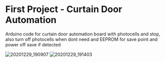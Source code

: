 # First Project - Curtain Door Automation

Arduino code for curtain door automation board with photocells and stop, also turn off photocells when dont need and EEPROM for save point and power off save if detected

![20201229_190907](https://github.com/user-attachments/assets/34eb36d3-d4e2-4830-8478-0801c2f72f7b)
![20201229_191403](https://github.com/user-attachments/assets/3ce568cd-cd64-4ef8-afa7-02ad9b83d453)
